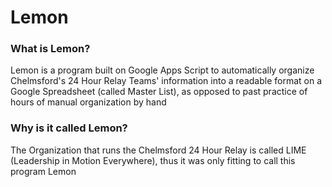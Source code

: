 # Lemon

<h3> What is Lemon? </h3>
Lemon is a program built on Google Apps Script to automatically organize Chelmsford's 24 Hour Relay Teams' information into a readable format on a Google Spreadsheet (called Master List), as opposed to past practice of hours of manual organization by hand

<h3> Why is it called Lemon? </h3>
The Organization that runs the Chelmsford 24 Hour Relay is called LIME (Leadership in Motion Everywhere), thus it was only fitting to call this program Lemon

